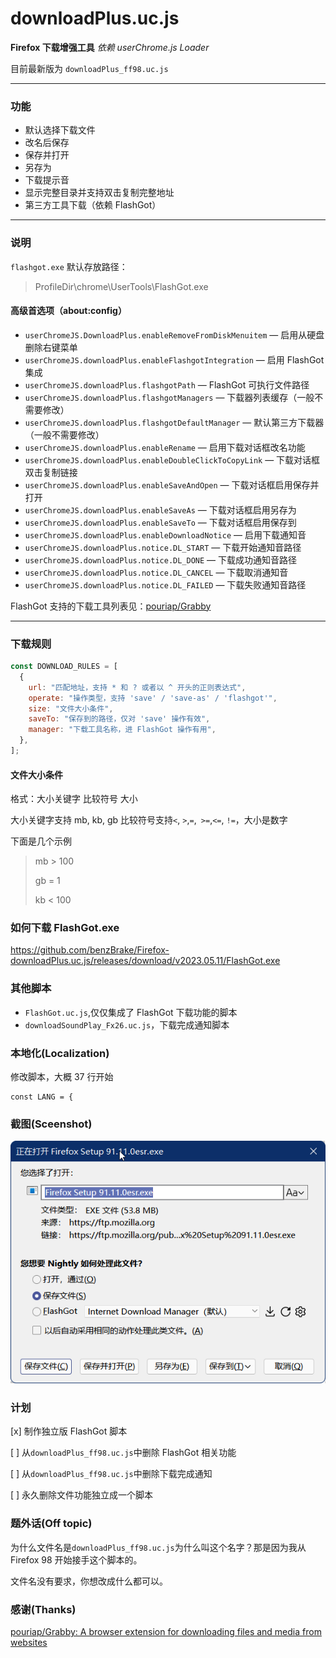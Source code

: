 # downloadPlus.uc.js

**Firefox 下载增强工具**
_依赖 userChrome.js Loader_

目前最新版为 `downloadPlus_ff98.uc.js`

---

### 功能

- 默认选择下载文件
- 改名后保存
- 保存并打开
- 另存为
- 下载提示音
- 显示完整目录并支持双击复制完整地址
- 第三方工具下载（依赖 FlashGot）

---

### 说明

`flashgot.exe` 默认存放路径：

> ProfileDir\chrome\UserTools\FlashGot.exe

#### 高级首选项（about:config）

- `userChromeJS.DownloadPlus.enableRemoveFromDiskMenuitem` — 启用从硬盘删除右键菜单
- `userChromeJS.downloadPlus.enableFlashgotIntegration` — 启用 FlashGot 集成
- `userChromeJS.downloadPlus.flashgotPath` — FlashGot 可执行文件路径
- `userChromeJS.downloadPlus.flashgotManagers` — 下载器列表缓存（一般不需要修改）
- `userChromeJS.downloadPlus.flashgotDefaultManager` — 默认第三方下载器（一般不需要修改）
- `userChromeJS.downloadPlus.enableRename` — 启用下载对话框改名功能
- `userChromeJS.downloadPlus.enableDoubleClickToCopyLink` — 下载对话框双击复制链接
- `userChromeJS.downloadPlus.enableSaveAndOpen` — 下载对话框启用保存并打开
- `userChromeJS.downloadPlus.enableSaveAs` — 下载对话框启用另存为
- `userChromeJS.downloadPlus.enableSaveTo` — 下载对话框启用保存到
- `userChromeJS.downloadPlus.enableDownloadNotice` — 启用下载通知音
- `userChromeJS.downloadPlus.notice.DL_START` — 下载开始通知音路径
- `userChromeJS.downloadPlus.notice.DL_DONE` — 下载成功通知音路径
- `userChromeJS.downloadPlus.notice.DL_CANCEL` — 下载取消通知音
- `userChromeJS.downloadPlus.notice.DL_FAILED` — 下载失败通知音路径

FlashGot 支持的下载工具列表见：[pouriap/Grabby](https://github.com/pouriap/Grabby)

---

### 下载规则

```javascript
const DOWNLOAD_RULES = [
  {
    url: "匹配地址，支持 * 和 ? 或者以 ^ 开头的正则表达式",
    operate: "操作类型，支持 'save' / 'save-as' / 'flashgot'",
    size: "文件大小条件",
    saveTo: "保存到的路径，仅对 'save' 操作有效",
    manager: "下载工具名称，进 FlashGot 操作有用",
  },
];
```

#### 文件大小条件

格式：大小关键字 比较符号 大小

大小关键字支持 mb, kb, gb 比较符号支持`<`, `>`,`=`,` >=`,`<=`, `!=`，大小是数字

下面是几个示例

> mb > 100
>
> gb = 1
>
> kb < 100

### 如何下载 FlashGot.exe

https://github.com/benzBrake/Firefox-downloadPlus.uc.js/releases/download/v2023.05.11/FlashGot.exe

### 其他脚本

- `FlashGot.uc.js`,仅仅集成了 FlashGot 下载功能的脚本
- `downloadSoundPlay_Fx26.uc.js`，下载完成通知脚本

### 本地化(Localization)

修改脚本，大概 37 行开始

```
const LANG = {
```

### 截图(Sceenshot)

![downloadPlus](downloadPlus_ff98.png)

### 计划

[x] 制作独立版 FlashGot 脚本

[ ] 从`downloadPlus_ff98.uc.js`中删除 FlashGot 相关功能

[ ] 从`downloadPlus_ff98.uc.js`中删除下载完成通知

[ ] 永久删除文件功能独立成一个脚本

### 题外话(Off topic)

为什么文件名是`downloadPlus_ff98.uc.js`为什么叫这个名字？那是因为我从 Firefox 98 开始接手这个脚本的。

文件名没有要求，你想改成什么都可以。

### 感谢(Thanks)

[pouriap/Grabby: A browser extension for downloading files and media from websites](https://github.com/pouriap/Grabby)
